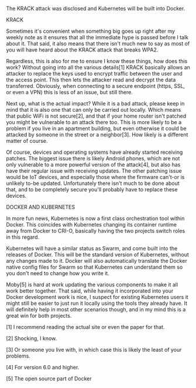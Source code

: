 The KRACK attack was disclosed and Kubernetes will be built into Docker.



KRACK


Sometimes it's convenient when something big goes up right after my weekly note as it ensures that all the immediate hype is passed before I talk about it. That said, it also means that there isn't much new to say as most of you will have heard about the KRACK attack that breaks WPA2.

Regardless, this is also for me to ensure I know these things, how does this work? Without going into all the various details[1] KRACK basically allows an attacker to replace the keys used to encrypt traffic between the user and the access point. This then lets the attacker read and decrypt the data transferred. Obviously, when connecting to a secure endpoint (https, SSL, or even a VPN) this is less of an issue, but still there.

Next up, what is the actual impact? While it is a bad attack, please keep in mind that it is also one that can only be carried out locally. Which means that public WiFi is not secure[2], and that if your home router isn't patched you might be vulnerable to an attack there too. This is more likely to be a problem if you live in an apartment building, but even otherwise it could be attacked by someone in the street or a neighbor[3]. How likely is a different matter of course.

Of course, devices and operating systems have already started receiving patches. The biggest issue there is likely Android phones, which are not only vulnerable to a more powerful version of the attack[4], but also has have their regular issue with receiving updates. The other patching issue would be IoT devices, and especially those where the firmware can't-or is unlikely to-be updated. Unfortunately there isn't much to be done about that, and to be completely secure you'll probably have to replace these devices.



DOCKER AND KUBERNETES


In more fun news, Kubernetes is now a first class orchestration tool within Docker. This coincides with Kubernetes changing its container runtime away from Docker to CRI-O, basically having the two projects switch roles in this regard.

Kubernetes will have a similar status as Swarm, and come built into the releases of Docker. This will be the standard version of Kubernetes, without any changes made to it. Docker will also automatically translate the Docker native config files for Swarm so that Kubernetes can understand them so you don't need to change how you write it.

Moby[5] is hard at work updating the various components to make it all work better together. That said, while having it incorporated into your Docker development work is nice, I suspect for existing Kubernetes users it might still be easier to just run it locally using the tools they already have. It will definitely help in most other scenarios though, and in my mind this is a great win for both projects.

[1] I recommend reading the actual site or even the paper for that.

[2] Shocking, I know.

[3] Or someone you live with, in which case this is likely the least of your problems.

[4] For version 6.0 and higher.

[5] The open source part of Docker
